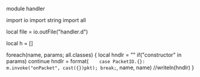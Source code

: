module handler

import io
import string
import all

local file = io.outFile("handler.d")

local h = []

foreach(name, params; all.classes)
{
	local hndlr = ""
	if("constructor" in params)
		continue
	hndlr = format(`	case PacketID.{}:
		m.invoke("onPacket", cast({})pkt);
		break;`, name, name)
	//writeln(hndlr)
}